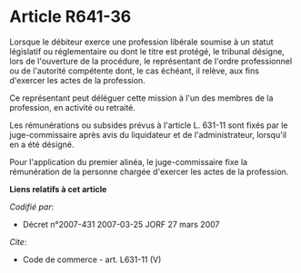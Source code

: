# Article R641-36

Lorsque le débiteur exerce une profession libérale soumise à un statut législatif ou réglementaire ou dont le titre est
protégé, le tribunal désigne, lors de l'ouverture de la procédure, le représentant de l'ordre professionnel ou de l'autorité
compétente dont, le cas échéant, il relève, aux fins d'exercer les actes de la profession. 

Ce représentant peut déléguer cette mission à l'un des membres de la profession, en activité ou retraité. 

Les rémunérations ou subsides prévus à l'article L. 631-11 sont fixés par le juge-commissaire après avis du liquidateur et de
l'administrateur, lorsqu'il en a été désigné. 

Pour l'application du premier alinéa, le juge-commissaire fixe la rémunération de la personne chargée d'exercer les actes de
la profession.

**Liens relatifs à cet article**

_Codifié par_:

  - Décret n°2007-431 2007-03-25 JORF 27 mars 2007

_Cite_:

  - Code de commerce - art. L631-11 (V)
